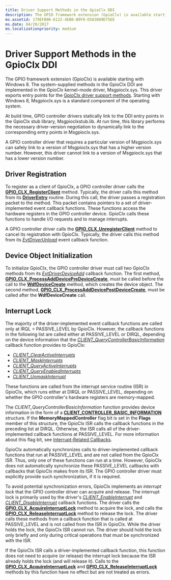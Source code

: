 ```yaml
---
title: Driver Support Methods in the GpioClx DDI
description: The GPIO framework extension (GpioClx) is available starting with Windows 8.
ms.assetid: 179EFB06-6122-4EB0-B9F8-D5A3089D75EE
ms.date: 04/20/2017
ms.localizationpriority: medium
---
```


# Driver Support Methods in the GpioClx DDI


The GPIO framework extension (GpioClx) is available starting with Windows 8. The system-supplied methods in the GpioClx DDI are implemented in the GpioClx kernel-mode driver, Msgpioclx.sys. This driver exports entry points for the [GpioClx driver support methods](https://docs.microsoft.com/previous-versions/hh439460(v=vs.85)). Starting with Windows 8, Msgpioclx.sys is a standard component of the operating system.

At build time, GPIO controller drivers statically link to the DDI entry points in the GpioClx stub library, Msgpioclxstub.lib. At run time, this library performs the necessary driver-version negotiation to dynamically link to the corresponding entry points in Msgpioclx.sys.

A GPIO controller driver that requires a particular version of Msgpioclx.sys can safely link to a version of Msgpioclx.sys that has a higher version number. However, this driver cannot link to a version of Msgpioclx.sys that has a lower version number.

## Driver Registration


To register as a client of GpioClx, a GPIO controller driver calls the [**GPIO\_CLX\_RegisterClient**](https://docs.microsoft.com/windows-hardware/drivers/ddi/gpioclx/nf-gpioclx-gpio_clx_registerclient) method. Typically, the driver calls this method from its [**DriverEntry**](https://docs.microsoft.com/windows-hardware/drivers/ddi/wdm/nc-wdm-driver_initialize) routine. During this call, the driver passes a registration packet to the method. This packet contains pointers to a set of driver-implemented event callback functions. These functions access the hardware registers in the GPIO controller device. GpioClx calls these functions to handle I/O requests and to manage interrupts.

A GPIO controller driver calls the [**GPIO\_CLX\_UnregisterClient**](https://docs.microsoft.com/windows-hardware/drivers/ddi/gpioclx/nf-gpioclx-gpio_clx_unregisterclient) method to cancel its registration with GpioClx. Typically, the driver calls this method from its [*EvtDriverUnload*](https://docs.microsoft.com/windows-hardware/drivers/ddi/wdfdriver/nc-wdfdriver-evt_wdf_driver_unload) event callback function.

## Device Object Initialization


To initialize GpioClx, the GPIO controller driver must call two GpioClx methods from its [*EvtDriverDeviceAdd*](https://docs.microsoft.com/windows-hardware/drivers/ddi/wdfdriver/nc-wdfdriver-evt_wdf_driver_device_add) callback function. The first method, [**GPIO\_CLX\_ProcessAddDevicePreDeviceCreate**](https://docs.microsoft.com/windows-hardware/drivers/ddi/gpioclx/nf-gpioclx-gpio_clx_processadddevicepredevicecreate), must be called before the call to the [**WdfDeviceCreate**](https://docs.microsoft.com/windows-hardware/drivers/ddi/wdfdevice/nf-wdfdevice-wdfdevicecreate) method, which creates the device object. The second method, [**GPIO\_CLX\_ProcessAddDevicePostDeviceCreate**](https://docs.microsoft.com/windows-hardware/drivers/ddi/gpioclx/nf-gpioclx-gpio_clx_processadddevicepostdevicecreate), must be called after the **WdfDeviceCreate** call.

## Interrupt Lock


The majority of the driver-implemented event callback functions are called only at IRQL = PASSIVE\_LEVEL by GpioClx. However, the callback functions in the following list are called either at PASSIVE\_LEVEL or DIRQL, depending on the device information that the [*CLIENT\_QueryControllerBasicInformation*](https://docs.microsoft.com/windows-hardware/drivers/ddi/gpioclx/nc-gpioclx-gpio_client_query_controller_basic_information) callback function provides to GpioClx:

-   [*CLIENT\_ClearActiveInterrupts*](https://docs.microsoft.com/windows-hardware/drivers/ddi/gpioclx/nc-gpioclx-gpio_client_clear_active_interrupts)
-   [*CLIENT\_MaskInterrupts*](https://docs.microsoft.com/windows-hardware/drivers/ddi/gpioclx/nc-gpioclx-gpio_client_mask_interrupts)
-   [*CLIENT\_QueryActiveInterrupts*](https://docs.microsoft.com/windows-hardware/drivers/ddi/gpioclx/nc-gpioclx-gpio_client_query_active_interrupts)
-   [*CLIENT\_QueryEnabledInterrupts*](https://docs.microsoft.com/windows-hardware/drivers/ddi/gpioclx/nc-gpioclx-gpio_client_query_enabled_interrupts)
-   [*CLIENT\_UnmaskInterrupt*](https://docs.microsoft.com/windows-hardware/drivers/ddi/gpioclx/nc-gpioclx-gpio_client_unmask_interrupt)

These functions are called from the interrupt service routine (ISR) in GpioClx, which runs either at DIRQL or PASSIVE\_LEVEL, depending on whether the GPIO controller's hardware registers are memory-mapped.

The *CLIENT\_QueryControllerBasicInformation* function provides device information in the form of a [**CLIENT\_CONTROLLER\_BASIC\_INFORMATION**](https://docs.microsoft.com/windows-hardware/drivers/ddi/gpioclx/ns-gpioclx-_client_controller_basic_information) structure. If the **MemoryMappedController** flag bit is set in the **Flags** member of this structure, the GpioClx ISR calls the callback functions in the preceding list at DIRQL. Otherwise, the ISR calls all of the driver-implemented callback functions at PASSIVE\_LEVEL. For more information about this flag bit, see [Interrupt-Related Callbacks](https://docs.microsoft.com/windows-hardware/drivers/gpio/interrupt-related-callbacks).

GpioClx automatically synchronizes calls to driver-implemented callback functions that run at PASSIVE\_LEVEL and are not called from the GpioClx ISR. Thus, only one of these functions can run at a time. However, GpioClx does not automatically synchronize these PASSIVE\_LEVEL callbacks with callbacks that GpioClx makes from its ISR. The GPIO controller driver must explicitly provide such synchronization, if it is required.

To avoid potential synchronization errors, GpioClx implements an *interrupt lock* that the GPIO controller driver can acquire and release. The interrupt lock is primarily used by the driver's [*CLIENT\_EnableInterrupt*](https://docs.microsoft.com/windows-hardware/drivers/ddi/gpioclx/nc-gpioclx-gpio_client_enable_interrupt) and [*CLIENT\_DisableInterrupt*](https://docs.microsoft.com/windows-hardware/drivers/ddi/gpioclx/nc-gpioclx-gpio_client_disable_interrupt) callback functions. The driver calls the [**GPIO\_CLX\_AcquireInterruptLock**](https://docs.microsoft.com/windows-hardware/drivers/ddi/gpioclx/nf-gpioclx-gpio_clx_acquireinterruptlock) method to acquire the lock, and calls the [**GPIO\_CLX\_ReleaseInterruptLock**](https://docs.microsoft.com/windows-hardware/drivers/ddi/gpioclx/nf-gpioclx-gpio_clx_releaseinterruptlock) method to release the lock. The driver calls these methods from a callback function that is called at PASSIVE\_LEVEL and is not called from the ISR in GpioClx. While the driver holds the lock, the GpioClx ISR cannot run. The driver should hold the lock only briefly and only during critical operations that must be synchronized with the ISR.

If the GpioClx ISR calls a driver-implemented callback function, this function does not need to acquire (or release) the interrupt lock because the ISR already holds the lock (and will release it). Calls to the [**GPIO\_CLX\_AcquireInterruptLock**](https://docs.microsoft.com/windows-hardware/drivers/ddi/gpioclx/nf-gpioclx-gpio_clx_acquireinterruptlock) and [**GPIO\_CLX\_ReleaseInterruptLock**](https://docs.microsoft.com/windows-hardware/drivers/ddi/gpioclx/nf-gpioclx-gpio_clx_releaseinterruptlock) methods by this function have no effect but are not treated as errors.

 

 




